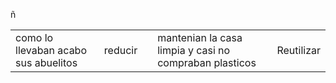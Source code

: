 ñ<DOCTYPE html>
<html>

<head>
     <title>tabla de cultura digital </title>
</head>
<body>
<table>
<tr>
<td>como lo llevaban acabo sus abuelitos</td> <td>reducir<td>
                                        <td>mantenian la casa limpia y casi no compraban plasticos</td> <td>Reutilizar</td>

